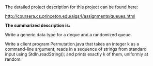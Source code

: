 The detailed project description for this project can be found here:

http://coursera.cs.princeton.edu/algs4/assignments/queues.html

<b>The summarized description is:</b>

Write a generic data type for a deque and a randomized queue.

Write a client program Permutation.java that takes an integer k as a command-line argument; reads in a sequence of strings from standard input using StdIn.readString(); and prints exactly k of them, uniformly at random. 
